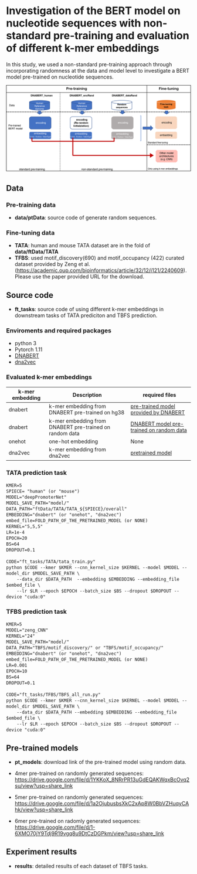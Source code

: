 # Investigation of the BERT model on nucleotide sequences with non-standard pre-training and evaluation of different k-mer embeddings

In this study, we used a non-standard pre-training approach through incorporating randomness at the data and model level to investigate a BERT model pre-trained on nucleotide sequences. 

![](figures/nonstandard_pretrain.png)


## Data

### Pre-training data
* **data/ptData**: source code of generate random sequences.
### Fine-tuning data
* **TATA**: human and mouse TATA dataset are in the fold of **data/ftData/TATA**
* **TFBS**: used motif_discovery(690) and motif_occupancy (422) curated dataset provided by Zeng et al. (https://academic.oup.com/bioinformatics/article/32/12/i121/2240609).
Please use the paper provided URL for the download.


## Source code
* **ft_tasks**: source code of using different k-mer embeddings in downstream tasks of TATA prediciton and TBFS prediction.

### Enviroments and required packages

- python 3
- Pytorch 1.11 
- [DNABERT](https://github.com/jerryji1993/DNABERT) 
- [dna2vec](https://github.com/pnpnpn/dna2vec)


### Evaluated k-mer embeddings
| k-mer embedding     | Description   | required files | 
| ------------- | ------------- |----------------|
| dnabert       | k-mer embedding from DNABERT pre-trained on hg38  | [pre-trained model provided by DNABERT](https://drive.google.com/file/d/1KMqgXYCzrrYD1qxdyNWnmUYPtrhQqRBM/view) |
| dnabert       | k-mer embedding from DNABERT pre-trained on random data  | [DNABERT model pre-trained on random data](pt_models/download_url.txt) |
| onehot        | one-hot embedding  | None |
| dna2vec       | k-mer embedding from dna2vec | [pretrained model](https://github.com/pnpnpn/dna2vec/blob/master/pretrained/dna2vec-20161219-0153-k3to8-100d-10c-29320Mbp-sliding-Xat.w2v) |


### TATA prediction task
```
KMER=5
SPIECE= "human" (or "mouse")
MODEL="deepPromoterNet"
MODEL_SAVE_PATH="model/"
DATA_PATH="ftData/TATA/TATA_${SPIECE}/overall"
EMBEDDING="dnabert" (or "onehot", "dna2vec")
embed_file=FOLD_PATH_OF_THE_PRETRAINED_MODEL (or NONE)
KERNEL="5,5,5"
LR=1e-4
EPOCH=20
BS=64
DROPOUT=0.1

CODE="ft_tasks/TATA/tata_train.py"
python $CODE --kmer $KMER --cnn_kernel_size $KERNEL --model $MODEL --model_dir $MODEL_SAVE_PATH \
    --data_dir $DATA_PATH  --embedding $EMBEDDING --embedding_file $embed_file \
    --lr $LR --epoch $EPOCH --batch_size $BS --dropout $DROPOUT --device "cuda:0"
```

### TFBS prediction task
```
KMER=5
MODEL="zeng_CNN"
KERNEL="24" 
MODEL_SAVE_PATH="model/"
DATA_PATH="TBFS/motif_discovery/" or "TBFS/motif_occupancy/"
EMBEDDING="dnabert" (or "onehot", "dna2vec")
embed_file=FOLD_PATH_OF_THE_PRETRAINED_MODEL (or NONE)
LR=0.001
EPOCH=10
BS=64
DROPOUT=0.1

CODE="ft_tasks/TFBS/TBFS_all_run.py"
python $CODE --kmer $KMER --cnn_kernel_size $KERNEL --model $MODEL --model_dir $MODEL_SAVE_PATH \
	--data_dir $DATA_PATH --embedding $EMBEDDING --embedding_file $embed_file \
	--lr $LR --epoch $EPOCH --batch_size $BS --dropout $DROPOUT --device "cuda:0" 
```


## Pre-trained models
* **pt_models**:  download link of the pre-trained model using random data.

* 4mer pre-trained on randomly generated sequences:
https://drive.google.com/file/d/1YKKoX_8NRrPR13uGdEQAKWqxBcOvq2su/view?usp=share_link

* 5mer pre-trained on randomly generated sequences:
https://drive.google.com/file/d/1a2OjubusbsXkC2xAp8W0BbVZHuqyCAhk/view?usp=share_link

* 6mer pre-trained on radomly generated sequences:
https://drive.google.com/file/d/1-6XMO70jY9Tdj9R19vgq8u9DtCzDGPkm/view?usp=share_link

## Experiment results
* **results**: detailed results of each dataset of TBFS tasks.
